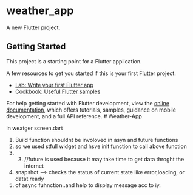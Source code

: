# weather_app

A new Flutter project.

## Getting Started

This project is a starting point for a Flutter application.

A few resources to get you started if this is your first Flutter project:

- [Lab: Write your first Flutter app](https://docs.flutter.dev/get-started/codelab)
- [Cookbook: Useful Flutter samples](https://docs.flutter.dev/cookbook)

For help getting started with Flutter development, view the
[online documentation](https://docs.flutter.dev/), which offers tutorials,
samples, guidance on mobile development, and a full API reference.
#   W e a t h e r - A p p 
 
 


in weatger screen.dart
1) Build function shouldnt be involoved in asyn and future functions
2) so we used stfull widget and hsve  init function to call above  function
3) 3)  //future is used because it may take time to get data throght the internet
4) snapshot --> checks the status of current state like error,loading, or datat ready
5) of async fuhnction..and help to display message acc to iy.

